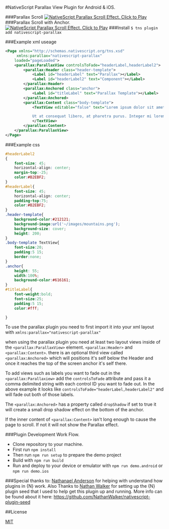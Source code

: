#NativeScript Parallax View Plugin for Android & iOS.


###Parallax Scroll
[![NativeScript Parallax Scroll Effect. Click to Play](https://img.youtube.com/vi/sR_Ku7dsm2c/0.jpg)](https://www.youtube.com/embed/sR_Ku7dsm2c)
###Parallax Scroll with Anchor.
[![NativeScript Parallax Scroll Effect. Click to Play](https://img.youtube.com/vi/uQsZr7PyGSM/0.jpg)](https://www.youtube.com/embed/uQsZr7PyGSM)
###Install
`$ tns plugin add nativescript-parallax`

###Example xml useage

```xml
<Page xmlns="http://schemas.nativescript.org/tns.xsd"
	 xmlns:parallax="nativescript-parallax"
	loaded="pageLoaded">
  	<parallax:ParallaxView controlsToFade="headerLabel,headerLabel2">
		<parallax:Header class="header-template">
			<Label id="headerLabel" text="Parallax"></Label>
			<Label id="headerLabel2" text="Component"></Label>
		</parallax:Header>
		<parallax:Anchored class="anchor">
			<Label id="titleLabel" text="Parallax Template"></Label>
		</parallax:Anchored>
		<parallax:Content class="body-template">
			<TextView editable="false" text="Lorem ipsum dolor sit amet, consectetur adipiscing elit. Ut scelerisque, est in viverra vehicula, enim lacus fermentum mi, vel tincidunt libero diam quis nulla. In sem tellus, eleifend quis egestas at, ultricies a neque. Cras facilisis lacinia velit ut lacinia. Phasellus fermentum libero et est ultricies venenatis sit amet ac lectus. Curabitur faucibus nisi id tellus vehicula luctus. Class aptent taciti sociosqu ad litora torquent per conubia nostra, per inceptos himenaeos. Nunc condimentum est id nibh volutpat tempor. Phasellus sodales velit vel dui feugiat, eget tincidunt tortor sollicitudin. Donec nec risus in purus interdum eleifend. Praesent placerat urna aliquet orci suscipit laoreet. In ac purus nec sapien rhoncus egestas.

			Ut at consequat libero, at pharetra purus. Integer mi lorem, luctus eget porttitor vitae, pharetra et urna. Morbi et euismod lacus. Vestibulum a massa odio. Aenean at neque hendrerit, consequat sem et, congue mi. Sed egestas, ante feugiat lacinia tempus, lacus lorem laoreet magna, a hendrerit augue leo vitae risus. Integer ornare odio nec libero elementum malesuada. Cras sem sapien, aliquet eget nibh molestie, finibus dictum augue. Nulla mi metus, finibus id arcu nec, molestie venenatis libero. Morbi a pharetra odio. Maecenas viverra, quam at sollicitudin sodales, diam purus lacinia dolor, vitae scelerisque erat mi nec nibh. Quisque egestas et nunc in pharetra. Sed vitae tincidunt justo, dictum tincidunt nisi. Quisque tempus dolor urna, et mattis velit porta vitae.">
			</TextView>
		</parallax:Content>
	</parallax:ParallaxView>
</Page>

```
###Example css
```css
#headerLabel2
{
	font-size: 45;
	horizontal-align: center;
	margin-top:-25;
	color:#B2EBF2;
}
#headerLabel{
	font-size: 45;
	horizontal-align: center;
	padding-top:75;
	color:#B2EBF2;
}
.header-template{
	background-color:#212121;
	background-image:url('~/images/mountains.png');
	background-size: cover;
	height: 200;
}
.body-template TextView{
	font-size:20;
	padding:5 15;
	border:none;
}
.anchor{
	height: 55;
	width:100%;
	background-color:#616161;
}
#titleLabel{
	font-weight:bold;
	font-size:25;
	padding:5 15;
	color:#fff;

}
```
To use the parallax plugin you need to first import it into your xml layout with  `xmlns:parallax="nativescript-parallax"`

when using the parallax plugin you need at least two layout views inside of the ``<parallax:ParallaxView>`` element. ``<parallax:Header>`` and ``<parallax:Content>``. there is an optional third view called
``<parallax:Anchored>`` which will positions it's self below the Header and once it reaches the top of the screen anchor it's self there.

To add views such as labels you want to fade out in the ``<parallax:Parallaxiew>`` add the ``controlsToFade`` attribute and pass it a comma delimited string with each control ID you want to fade out. In the above example it looks like ``controlsToFade="headerLabel,headerLabel2"`` and will fade out both of those labels.

The ``<parallax:Anchored>`` has a property called `dropShadow` if set to true it will create a small drop shadow effect on the bottom of the anchor.

If the inner content of ``<parallax:Content>`` isn't long enough to cause the page to scroll. If not it will not show the Parallax effect.

###Plugin Development Work Flow.

* Clone repository to your machine.
* First run `npm install`
* Then run `npm run setup` to prepare the demo project
* Build with `npm run build`
* Run and deploy to your device or emulator with `npm run demo.android` or `npm run demo.ios`


###Special thanks to:
 [Nathanael Anderson](https://github.com/NathanaelA) for helping with understand how plugins in {N} work.
 Also Thanks to [Nathan Walker](https://github.com/NathanWalker) for setting up the {N} plugin seed that I used to help get this plugin up and running. More info can be found about it here:
https://github.com/NathanWalker/nativescript-plugin-seed

##License

[MIT](/LICENSE)